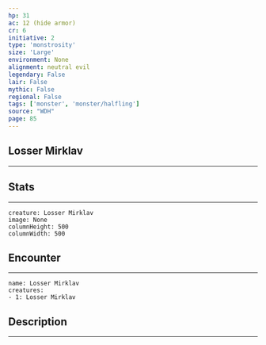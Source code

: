 ```yaml
---
hp: 31
ac: 12 (hide armor)
cr: 6
initiative: 2
type: 'monstrosity'    
size: 'Large'
environment: None
alignment: neutral evil
legendary: False
lair: False
mythic: False
regional: False
tags: ['monster', 'monster/halfling']
source: "WDH"
page: 85
---
```


## Losser Mirklav
---



## Stats
---

```statblock
creature: Losser Mirklav
image: None
columnHeight: 500
columnWidth: 500
```

## Encounter
---

```encounter-table
name: Losser Mirklav
creatures:
- 1: Losser Mirklav
```

## Description
---




